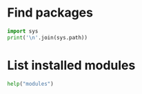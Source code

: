 # Find packages
```python
import sys
print('\n'.join(sys.path))
```
# List installed modules
```python
help("modules")
```
